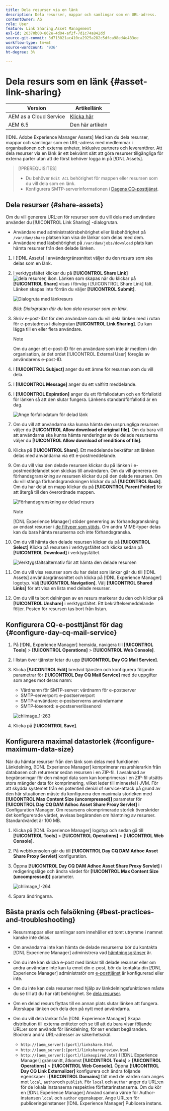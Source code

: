 ```yaml
---
title: Dela resurser via en länk
description: Dela resurser, mappar och samlingar som en URL-adress.
contentOwner: AG
role: User
feature: Link Sharing,Asset Management
exl-id: 20370b00-862e-4d04-af2f-7d1c74a842dd
source-git-commit: 3d713021ac410ca2925a282c5dfca98ed4e483ee
workflow-type: tm+mt
source-wordcount: '936'
ht-degree: 3%

---
```


# Dela resurs som en länk {#asset-link-sharing}

| Version | Artikellänk |
| -------- | ---------------------------- |
| AEM as a Cloud Service | [Klicka här](https://experienceleague.adobe.com/docs/experience-manager-cloud-service/content/assets/manage/share-assets.html?lang=en) |
| AEM 6.5 | Den här artikeln |

[!DNL Adobe Experience Manager Assets] Med kan du dela resurser, mappar och samlingar som en URL-adress med medlemmar i organisationen och externa enheter, inklusive partners och leverantörer. Att dela resurser via en länk är ett bekvämt sätt att göra resurser tillgängliga för externa parter utan att de först behöver logga in på [!DNL Assets].

>[!PREREQUISITES]
>
>* Du behöver `Edit ACL` behörighet för mappen eller resursen som du vill dela som en länk.
>* Konfigurera SMTP-serverinformationen i [Dagens CQ-posttjänst](#configmailservice).


## Dela resurser {#share-assets}

Om du vill generera URL:en för resurser som du vill dela med användare använder du [!UICONTROL Link Sharing] -dialogrutan.

* Användare med administratörsbehörighet eller läsbehörighet på `/var/dam/share` platsen kan visa de länkar som delas med dem.
* Användare med läsbehörighet på `/var/dam/jobs/download` plats kan hämta resurser från den delade länken.

1. I [!DNL Assets] i användargränssnittet väljer du den resurs som ska delas som en länk.

1. I verktygsfältet klickar du på **[!UICONTROL Share Link]** ![dela resurser, ikon](assets/do-not-localize/assets_share.png). Länken som skapas när du klickar på **[!UICONTROL Share]** visas i förväg i [!UICONTROL Share Link] fält. Länken skapas inte förrän du väljer **[!UICONTROL Submit]**.

   ![Dialogruta med länkresurs](assets/share-assets-as-link.png)

   *Bild: Dialogrutan där du kan dela resurser som en länk.*

1. Skriv e-post-ID:t för den användare som du vill dela länken med i rutan för e-postadress i dialogrutan **[!UICONTROL Link Sharing]**. Du kan lägga till en eller flera användare.

   >[!NOTE]
   >
   >Om du anger ett e-post-ID för en användare som inte är medlem i din organisation, är det ordet [!UICONTROL External User] föregås av användarens e-post-ID.

1. I **[!UICONTROL Subject]** anger du ett ämne för resursen som du vill dela.

1. I **[!UICONTROL Message]** anger du ett valfritt meddelande.

1. I **[!UICONTROL Expiration]** anger du ett förfallodatum och en förfallotid för länken så att den slutar fungera. Länkens standardförfallotid är en dag.

   ![Ange förfallodatum för delad länk](assets/Set-shared-link-expiration.png)

1. Om du vill att användarna ska kunna hämta den ursprungliga resursen väljer du **[!UICONTROL Allow download of original file]**. Om du bara vill att användarna ska kunna hämta renderingar av de delade resurserna väljer du **[!UICONTROL Allow download of renditions of file]**.

1. Klicka på **[!UICONTROL Share]**. Ett meddelande bekräftar att länken delas med användarna via ett e-postmeddelande.

1. Om du vill visa den delade resursen klickar du på länken i e-postmeddelandet som skickas till användaren. Om du vill generera en förhandsgranskning av resursen klickar du på den delade resursen. Om du vill stänga förhandsgranskningen klickar du på **[!UICONTROL Back]**. Om du har delat en mapp klickar du på **[!UICONTROL Parent Folder]** för att återgå till den överordnade mappen.

   ![Förhandsgranskning av delad resurs](assets/chlimage_1-546.png)

   >[!NOTE]
   >
   >[!DNL Experience Manager] stöder generering av förhandsgranskning av endast resurser i [de filtyper som stöds](/help/assets/assets-formats.md). Om andra MIME-typer delas kan du bara hämta resurserna och inte förhandsgranska.

1. Om du vill hämta den delade resursen klickar du på **[!UICONTROL Select]** Klicka på resursen i verktygsfältet och klicka sedan på **[!UICONTROL Download]** i verktygsfältet.

   ![Verktygsfältsalternativ för att hämta den delade resursen](assets/chlimage_1-547.png)

1. Om du vill visa resurser som du har delat som länkar går du till [!DNL Assets] användargränssnittet och klicka på [!DNL Experience Manager] logotyp. Välj **[!UICONTROL Navigation]**. Välj **[!UICONTROL Shared Links]** för att visa en lista med delade resurser.

1. Om du vill ta bort delningen av en resurs markerar du den och klickar på **[!UICONTROL Unshare]** i verktygsfältet. Ett bekräftelsemeddelande följer. Posten för resursen tas bort från listan.

## Konfigurera CQ-e-posttjänst för dag {#configure-day-cq-mail-service}

1. På [!DNL Experience Manager] hemsida, navigera till **[!UICONTROL Tools]** > **[!UICONTROL Operations]** > **[!UICONTROL Web Console]**.
1. I listan över tjänster letar du upp **[!UICONTROL Day CQ Mail Service]**.
1. Klicka **[!UICONTROL Edit]** bredvid tjänsten och konfigurera följande parametrar för **[!UICONTROL Day CQ Mail Service]** med de uppgifter som anges mot deras namn:

   * Värdnamn för SMTP-server: värdnamn för e-postserver
   * SMTP-serverport: e-postserverport
   * SMTP-användare: e-postserverns användarnamn
   * SMTP-lösenord: e-postserverlösenord

   ![chlimage_1-263](assets/chlimage_1-548.png)

1. Klicka på **[!UICONTROL Save]**.

## Konfigurera maximal datastorlek {#configure-maximum-data-size}

När du hämtar resurser från den länk som delas med funktionen Länkdelning, [!DNL Experience Manager] komprimerar resurshierarkin från databasen och returnerar sedan resursen i en ZIP-fil. I avsaknad av begränsningar för den mängd data som kan komprimeras i en ZIP-fil utsätts stora mängder data för komprimering, vilket leder till minnesfel i JVM. För att skydda systemet från en potentiell denial of service-attack på grund av den här situationen måste du konfigurera den maximala storleken med **[!UICONTROL Max Content Size (uncompressed)]** parameter för **[!UICONTROL Day CQ DAM Adhoc Asset Share Proxy Servlet]** i Configuration Manager. Om resursens okomprimerade storlek överskrider det konfigurerade värdet, avvisas begäranden om hämtning av resurser. Standardvärdet är 100 MB.

1. Klicka på [!DNL Experience Manager] logotyp och sedan gå till **[!UICONTROL Tools]** > **[!UICONTROL Operations]** > **[!UICONTROL Web Console]**.
1. På webbkonsolen går du till **[!UICONTROL Day CQ DAM Adhoc Asset Share Proxy Servlet]** konfiguration.
1. Öppna **[!UICONTROL Day CQ DAM Adhoc Asset Share Proxy Servlet]** i redigeringsläge och ändra värdet för **[!UICONTROL Max Content Size (uncompressed)]** parameter.

   ![chlimage_1-264](assets/chlimage_1-549.png)

1. Spara ändringarna.

## Bästa praxis och felsökning {#best-practices-and-troubleshooting}

* Resursmappar eller samlingar som innehåller ett tomt utrymme i namnet kanske inte delas.
* Om användarna inte kan hämta de delade resurserna bör du kontakta [!DNL Experience Manager] administrera vad [hämtningsgränser](#configure-maximum-data-size) är.
* Om du inte kan skicka e-post med länkar till delade resurser eller om andra användare inte kan ta emot din e-post, bör du kontakta din [!DNL Experience Manager] administratör om [e-posttjänst](#configure-day-cq-mail-service) är konfigurerad eller inte.
* Om du inte kan dela resurser med hjälp av länkdelningsfunktionen måste du se till att du har rätt behörighet. Se [dela resurser](#share-assets).
* Om en delad resurs flyttas till en annan plats slutar länken att fungera. Återskapa länken och dela den på nytt med användarna.

* Om du vill dela länkar från [!DNL Experience Manager] Skapa distribution till externa entiteter och se till att du bara visar följande URL:er som används för länkdelning, för `GET` endast begäranden. Blockera andra URL-adresser av säkerhetsskäl.

   * `http://[aem_server]:[port]/linkshare.html`
   * `http://[aem_server]:[port]/linksharepreview.html`
   * `http://[aem_server]:[port]/linkexpired.html`
   I [!DNL Experience Manager] gränssnitt, åtkomst **[!UICONTROL Tools]** > **[!UICONTROL Operations]** > **[!UICONTROL Web Console]**. Öppna **[!UICONTROL Day CQ Link Externalizer]** konfigurera och ändra följande egenskaper i **[!UICONTROL Domains]** fält med de värden som anges mot `local`, `author`och `publish`. För `local` och `author` anger du URL:en för de lokala instanserna respektive författarinstanserna. Om du kör en [!DNL Experience Manager] Använd samma värde för Author-instansen `local` och `author` egenskaper. Ange URL:en för publiceringsinstanser [!DNL Experience Manager] Publicera instans.
